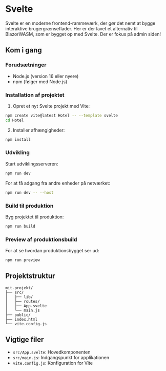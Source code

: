 # Svelte

Svelte er en moderne frontend-rammeværk, der gør det nemt at bygge interaktive brugergrænseflader. Her er der lavet et alternativ til BlazorWASM, som er bygget op med Svelte. Der er fokus på admin siden!

## Kom i gang

### Forudsætninger
- Node.js (version 16 eller nyere)
- npm (følger med Node.js)

### Installation af projektet

1. Opret et nyt Svelte projekt med Vite:
```bash
npm create vite@latest Hotel -- --template svelte
cd Hotel
```

2. Installer afhængigheder:
```bash
npm install
```

### Udvikling

Start udviklingsserveren:
```bash
npm run dev
```

For at få adgang fra andre enheder på netværket:
```bash
npm run dev -- --host
```

### Build til produktion

Byg projektet til produktion:
```bash
npm run build
```

### Preview af produktionsbuild

For at se hvordan produktionsbygget ser ud:
```bash
npm run preview
```

## Projektstruktur

```
mit-projekt/
├── src/
│   ├── lib/
│   ├── routes/
│   ├── App.svelte
│   └── main.js
├── public/
├── index.html
└── vite.config.js
```

## Vigtige filer
- `src/App.svelte`: Hovedkomponenten
- `src/main.js`: Indgangspunkt for applikationen
- `vite.config.js`: Konfiguration for Vite

